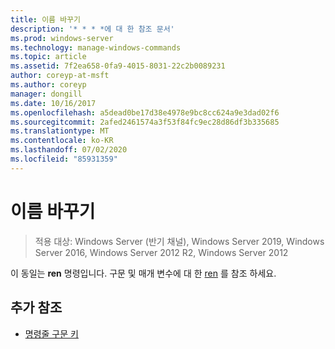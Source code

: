 ```yaml
---
title: 이름 바꾸기
description: '* * * *에 대 한 참조 문서'
ms.prod: windows-server
ms.technology: manage-windows-commands
ms.topic: article
ms.assetid: 7f2ea658-0fa9-4015-8031-22c2b0089231
author: coreyp-at-msft
ms.author: coreyp
manager: dongill
ms.date: 10/16/2017
ms.openlocfilehash: a5dead0be17d38e4978e9bc8cc624a9e3dad02f6
ms.sourcegitcommit: 2afed2461574a3f53f84fc9ec28d86df3b335685
ms.translationtype: MT
ms.contentlocale: ko-KR
ms.lasthandoff: 07/02/2020
ms.locfileid: "85931359"
---
```

# <a name="rename"></a>이름 바꾸기

> 적용 대상: Windows Server (반기 채널), Windows Server 2019, Windows Server 2016, Windows Server 2012 R2, Windows Server 2012

이 동일는 **ren** 명령입니다.
구문 및 매개 변수에 대 한 [ren](ren.md) 를 참조 하세요.
## <a name="additional-references"></a>추가 참조
- [명령줄 구문 키](command-line-syntax-key.md)

